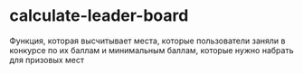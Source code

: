# calculate-leader-board

Функция, которая высчитывает места, которые пользователи заняли в конкурсе по их баллам и минимальным баллам, которые нужно набрать для призовых мест
